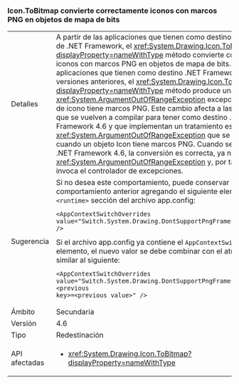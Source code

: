 ### <a name="icontobitmap-successfully-converts-icons-with-png-frames-into-bitmap-objects"></a>Icon.ToBitmap convierte correctamente iconos con marcos PNG en objetos de mapa de bits

|   |   |
|---|---|
|Detalles|A partir de las aplicaciones que tienen como destino la versión 4.6 de .NET Framework, el <xref:System.Drawing.Icon.ToBitmap%2A?displayProperty=nameWithType> método convierte correctamente iconos con marcos PNG en objetos de mapa de bits. En aplicaciones que tienen como destino .NET Framework 4.5.2 y versiones anteriores, el <xref:System.Drawing.Icon.ToBitmap%2A?displayProperty=nameWithType> método produce una <xref:System.ArgumentOutOfRangeException> excepción si el objeto de icono tiene marcos PNG. Este cambio afecta a las aplicaciones que se vuelven a compilar para tener como destino .NET Framework 4.6 y que implementan un tratamiento especial para el <xref:System.ArgumentOutOfRangeException> que se produce cuando un objeto Icon tiene marcos PNG. Cuando se ejecuta en .NET Framework 4.6, la conversión es correcta, ya no se genera un <xref:System.ArgumentOutOfRangeException> y, por tanto, ya no se invoca el controlador de excepciones.|
|Sugerencia|Si no desea este comportamiento, puede conservar el comportamiento anterior agregando el siguiente elemento en la <code>&lt;runtime&gt;</code> sección del archivo app.config:<pre><code class="language-xml">&lt;AppContextSwitchOverrides&#13;&#10;value=&quot;Switch.System.Drawing.DontSupportPngFramesInIcons=true&quot; /&gt;&#13;&#10;</code></pre>Si el archivo app.config ya contiene el <code>AppContextSwitchOverrides</code> elemento, el nuevo valor se debe combinar con el atributo de valor similar al siguiente:<pre><code class="language-xml">&lt;AppContextSwitchOverrides&#13;&#10;value=&quot;Switch.System.Drawing.DontSupportPngFramesInIcons=true;&lt;previous key&gt;=&lt;previous value&gt;&quot; /&gt;&#13;&#10;</code></pre>|
|Ámbito|Secundaria|
|Versión|4.6|
|Tipo|Redestinación|
|API afectadas|<ul><li><xref:System.Drawing.Icon.ToBitmap?displayProperty=nameWithType></li></ul>|

